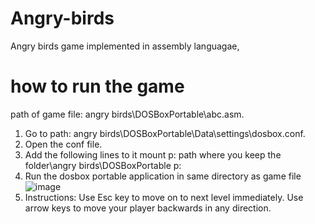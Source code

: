 # Angry-birds
Angry birds game implemented in assembly languagae,

# how to run the game
path of game file: angry birds\DOSBoxPortable\abc.asm.

1. Go to path: angry birds\DOSBoxPortable\Data\settings\dosbox.conf.
2. Open the conf file.
3. Add the following lines to it
     mount p: path where you keep the folder\angry birds\DOSBoxPortable
     p:
4. Run the dosbox portable application in same directory as game file
   ![image](https://github.com/saad0909/Angry-birds/assets/33553848/9ed0cd51-2f04-4ec3-a04e-0e238bcac00b)
5. Instructions:
     Use Esc key to move on to next level immediately.
     Use arrow keys to move your player backwards in any direction.
   
